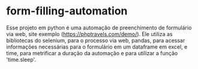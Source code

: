 # form-filling-automation
 Esse projeto em python é uma automação de preenchimento de formulário via web, site exemplo (https://phptravels.com/demo/). Ele utiliza as bibliotecas do selenium, para o processo via web, pandas, para acessar informações necessárias para o formulário em um dataframe em excel, e time, para metrificar a duração da automação e para utilizar a função 'time.sleep'.
